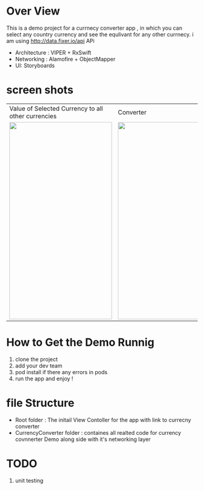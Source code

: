 # Over View 

This is a demo project for a currnecy converter app , in which you can select any country currency and see the equlivant for any other currnecy.
i am using http://data.fixer.io/api APi 

- Architecture : VIPER + RxSwift 
- Networking : Alamofire + ObjectMapper
- UI: Storyboards 


# screen shots 

<table>
  <tr>
    <td> Value of Selected Currency to all other currencies    </td>
     <td>Converter</td>
     <td>Switch Currency </td>
  </tr>
  <tr>
    <td><img src="https://user-images.githubusercontent.com/16858825/192910726-d25d24c8-0a61-40bd-b593-0e40f94615f4.png" width=270 height=520></td>
    <td><img src="https://user-images.githubusercontent.com/16858825/192910750-3addff76-4999-4048-9df0-26285779580d.png" width=270 height=520></td>
    <td><img src="https://user-images.githubusercontent.com/16858825/192910736-cdc4e522-5f49-4757-a023-87a1a2197ef5.png" width=270 height=520></td>
  </tr>
 </table>



# How to Get the Demo Runnig 

1. clone the project 
2. add your dev team 
3. pod install if there any  errors in pods 
4. run the app and enjoy !


# file Structure 

- Root folder : The initail View Contoller for the app with link to currecny converter 
- CurrencyConverter folder :  containes all realted code for currency covnnerter Demo along side with it's networking layer 


# TODO 
1. unit testing
